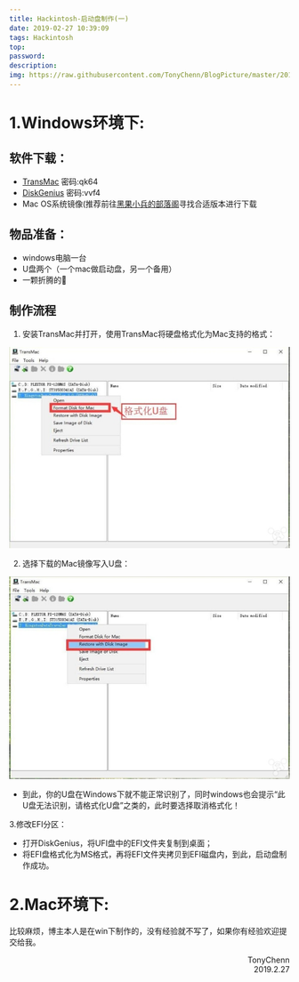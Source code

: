 ```yaml
---
title: Hackintosh-启动盘制作(一)
date: 2019-02-27 10:39:09
tags: Hackintosh
top:
password:
description:
img: https://raw.githubusercontent.com/TonyChenn/BlogPicture/master/2019/0614/mojave.jpg
---
```


# 1.Windows环境下:

## 软件下载：
- [TransMac](https://pan.baidu.com/s/1gr7tP_DEAqwOkMP4OzXfAQ)
 密码:qk64
- [DiskGenius](https://pan.baidu.com/s/1xPD-YAqwpoWV3cmIcs55zg) 密码:vvf4
- Mac OS系统镜像(推荐前往[黑果小兵的部落阁](https://blog.daliansky.net)寻找合适版本进行下载

## 物品准备：
- windows电脑一台
- U盘两个（一个mac做启动盘，另一个备用）
- 一颗折腾的💖

## 制作流程
1. 安装TransMac并打开，使用TransMac将硬盘格式化为Mac支持的格式：

![](https://raw.githubusercontent.com/TonyChenn/BlogPicture/master/2019/0227/format.jpg)

2. 选择下载的Mac镜像写入U盘：

![](https://raw.githubusercontent.com/TonyChenn/BlogPicture/master/2019/0227/write.jpg)

- 到此，你的U盘在Windows下就不能正常识别了，同时windows也会提示“此U盘无法识别，请格式化U盘”之类的，此时要选择取消格式化！

3.修改EFI分区：
- 打开DiskGenius，将UFI盘中的EFI文件夹复制到桌面；
- 将EFI盘格式化为MS格式，再将EFI文件夹拷贝到EFI磁盘内，到此，启动盘制作成功。



# 2.Mac环境下:

比较麻烦，博主本人是在win下制作的，没有经验就不写了，如果你有经验欢迎提交给我。


<div align="right">TonyChenn<br> 2019.2.27</div>